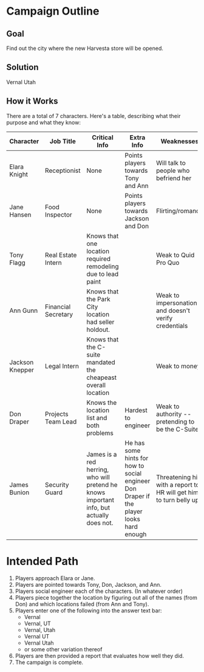 # Campaign Outline

## Goal
Find out the city where the new Harvesta store will be opened. 

## Solution
Vernal Utah

## How it Works 
There are a total of 7 characters. Here's a table, describing what their purpose and what they know:

| Character | Job Title | Critical Info | Extra Info | Weaknesses |
| --- | --- | --- | --- | --- |
| Elara Knight          | Receptionist          | None                                                                                      | Points players towards Tony and Ann | Will talk to people who befriend her         |
| Jane Hansen           | Food Inspector        | None                                                                                      | Points players towards Jackson and Don | Flirting/romance                          |
| Tony Flagg            | Real Estate Intern    | Knows that one location required remodeling due to lead paint                             | | Weak to Quid Pro Quo |
| Ann Gunn              | Financial Secretary   | Knows that the Park City location had seller holdout.                                               | | Weak to impersonation and doesn't verify credentials |
| Jackson Knepper       | Legal Intern          | Knows that the C-suite mandated the cheapeast overall location                            | | Weak to money |
| Don Draper            | Projects Team Lead    | Knows the location list and both problems                                                 | Hardest to engineer | Weak to authority --  pretending to be the C-Suite |
| James Bunion          | Security Guard        | James is a red herring, who will pretend he knows important info, but actually does not.  | He has some hints for how to social engineer Don Draper if the player looks hard enough  | Threatening him with a report to HR will get him to turn belly up. | 

# Intended Path
1. Players approach Elara or Jane. 
2. Players are pointed towards Tony, Don, Jackson, and Ann. 
3. Players social engineer each of the characters. (In whatever order)
4. Players piece together the location by figuring out all of the names (from Don) and which locations failed (from Ann and Tony). 
5. Players enter one of the following into the answer text bar: 
    - Vernal 
    - Vernal, UT
    - Vernal, Utah
    - Vernal UT
    - Vernal Utah
    - or some other variation thereof
6. Players are then provided a report that evaluates how well they did. 
7. The campaign is complete. 

